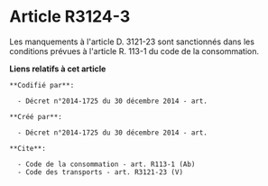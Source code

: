 # Article R3124-3

Les manquements à l'article D. 3121-23 sont sanctionnés dans les conditions prévues à l'article R. 113-1 du code de la
consommation.

**Liens relatifs à cet article**

	**Codifié par**:

	  - Décret n°2014-1725 du 30 décembre 2014 - art.

	**Créé par**:

	  - Décret n°2014-1725 du 30 décembre 2014 - art.

	**Cite**:

	  - Code de la consommation - art. R113-1 (Ab)
	  - Code des transports - art. R3121-23 (V)

